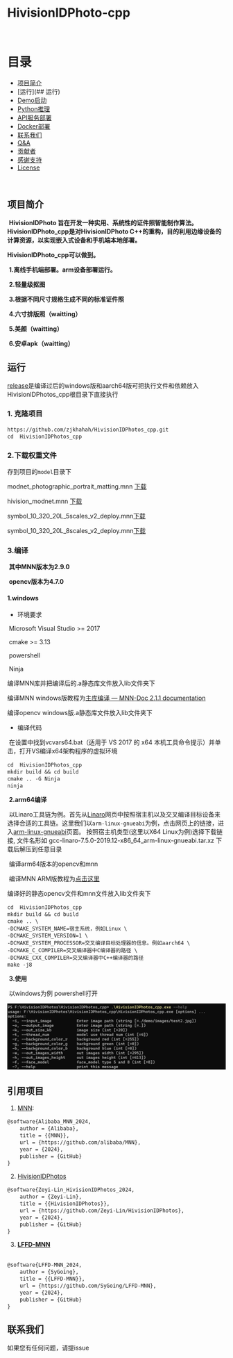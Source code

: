 # 						HivisionIDPhoto-cpp






<br>

# 目录


- [项目简介](#-项目简介)
- [运行](## 运行)
- [Demo启动](#-运行-gradio-demo)
- [Python推理](#-python-推理)
- [API服务部署](#️-部署-api-服务)
- [Docker部署](#-docker-部署)
- [联系我们](#-联系我们)
- [Q&A](#qa)
- [贡献者](#贡献者)
- [感谢支持](#感谢支持)
- [License](#lincese)

<br>










## 项目简介

​	**HivisionIDPhoto 旨在开发一种实用、系统性的证件照智能制作算法。HivisionIDPhoto_cpp是对HivisionIDPhoto C++的重构，目的利用边缘设备的计算资源，以实现嵌入式设备和手机端本地部署。**

**HivisionIDPhoto_cpp可以做到。**

​	**1.离线手机端部署。arm设备部署运行。**

​	**2.轻量级抠图**

​	**3.根据不同尺寸规格生成不同的标准证件照**

​	**4.六寸排版照（waitting）**

​	**5.美颜（waitting）**

​	**6.安卓apk（waitting）**






## 运行



[release](https://github.com/zjkhahah/HivisionIDPhotos_cpp/releases/tag/file)是编译过后的windows版和aarch64版可把执行文件和依赖放入HivisionIDPhotos_cpp根目录下直接执行


### 	**1. 克隆项目**

```
https://github.com/zjkhahah/HivisionIDPhotos_cpp.git
cd  HivisionIDPhotos_cpp
```



### **2.下载权重文件**

存到项目的`model`目录下

modnet_photographic_portrait_matting.mnn [下载](https://github.com/zjkhahah/HivisionIDPhotos-cpp/releases/tag/v1.0/modnet_photographic_portrait_matting.mnn)

hivision_modnet.mnn [下载](https://github.com/zjkhahah/HivisionIDPhotos-cpp/releases/tag/v1.0/mnn_hivision_modnet.mnn)

symbol_10_320_20L_5scales_v2_deploy.mnn[下载](https://github.com/zjkhahah/HivisionIDPhotos-cpp/releases/tag/v1.0/symbol_10_320_20L_5scales_v2_deploy.mnn)

symbol_10_320_20L_8scales_v2_deploy.mnn[下载](https://github.com/zjkhahah/HivisionIDPhotos-cpp/releases/tag/v1.0/symbol_10_320_20L_8scales_v2_deploy.mnn)







### 	**3.编译**

​		**其中MNN版本为2.9.0**

​		**opencv版本为4.7.0**

#### 	**1.windows**

- 环境要求

​		Microsoft Visual Studio >= 2017

​		cmake >= 3.13

​		powershell

​		Ninja

编译MNN库并把编译后的.a静态库文件放入lib文件夹下

编译MNN windows版教程为[主库编译 — MNN-Doc 2.1.1 documentation](https://mnn-docs.readthedocs.io/en/latest/compile/engine.html)

编译opencv windows版.a静态库文件放入lib文件夹下

- 编译代码

​	在设置中找到vcvars64.bat（适用于 VS 2017 的 x64 本机工具命令提示）并单击，打开VS编译x64架构程序的虚拟环境

```
cd  HivisionIDPhotos_cpp
mkdir build && cd build
cmake .. -G Ninja
ninja
```

​	**2.arm64编译**

​	以Linaro工具链为例。首先从[Linaro](https://releases.linaro.org/components/toolchain/binaries/latest-7/)网页中按照宿主机以及交叉编译目标设备来选择合适的工具链。这里我们以`arm-linux-gnueabi`为例，点击网页上的链接，进入[arm-linux-gnueabi](https://releases.linaro.org/components/toolchain/binaries/latest-7/arm-linux-gnueabi/)页面。 按照宿主机类型(这里以X64 Linux为例)选择下载链接, 文件名形如 gcc-linaro-7.5.0-2019.12-x86_64_arm-linux-gnueabi.tar.xz 下载后解压到任意目录

​	编译arm64版本的opencv和mnn

​	编译MNN ARM版教程为[点击这里](https://mnn-docs.readthedocs.io/en/latest/compile/engine.html)

编译好的静态opencv文件和mnn文件放入lib文件夹下

```
cd  HivisionIDPhotos_cpp
mkdir build && cd build
cmake .. \
-DCMAKE_SYSTEM_NAME=宿主系统，例如Linux \
-DCMAKE_SYSTEM_VERSION=1 \
-DCMAKE_SYSTEM_PROCESSOR=交叉编译目标处理器的信息。例如aarch64 \
-DCMAKE_C_COMPILER=交叉编译器中C编译器的路径 \
-DCMAKE_CXX_COMPILER=交叉编译器中C++编译器的路径
make -j8
```



​	**3.使用**

​	以windows为例 powershell打开

![image-20240917134011147](./images/1.png)







## 引用项目

1. [MNN](https://github.com/alibaba/MNN):

```
@software{Alibaba_MNN_2024,
    author = {Alibaba},
    title = {{MNN}},
    url = {https://github.com/alibaba/MNN},
    year = {2024},
    publisher = {GitHub}
}
```

2. [HivisionIDPhotos](https://github.com/Zeyi-Lin/HivisionIDPhotos)

```
@software{Zeyi-Lin_HivisionIDPhotos_2024,
    author = {Zeyi-Lin},
    title = {{HivisionIDPhotos}},
    url = {https://github.com/Zeyi-Lin/HivisionIDPhotos},
    year = {2024},
    publisher = {GitHub}
}
```

3. **[LFFD-MNN](https://github.com/SyGoing/LFFD-MNN)**

```

@software{LFFD-MNN_2024,
    author = {SyGoing},
    title = {{LFFD-MNN}},
    url = {https://github.com/SyGoing/LFFD-MNN},
    year = {2024},
    publisher = {GitHub}
}

```



##  联系我们

如果您有任何问题，请提issue

